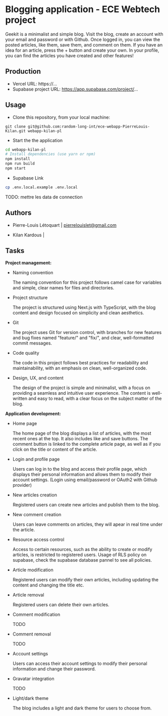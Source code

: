 # Blogging application - ECE Webtech project

Geekit is a minimalist and simple blog. Visit the blog, create an account with your email and password or with Github. Once logged in, you can view the posted articles, like them, save them, and comment on them. If you have an idea for an article, press the + button and create your own. In your profile, you can find the articles you have created and other features!

## Production 

- Vercel URL: https://...
- Supabase project URL: https://app.supabase.com/project/...

## Usage

- Clone this repository, from your local machine:

```
git clone git@github.com:random-long-int/ece-webapp-PierreLouis-Kilan.git webapp-kilan-pl
```

- Start the the application

```bash
cd webapp-kilan-pl
# Install dependencies (use yarn or npm)
npm install
npm run build
npm start
```

- Supabase Link

```bash
cp .env.local.example .env.local
```

TODO: mettre les data de connection

## Authors

- Pierre-Louis Létoquart | pierrelouislet@gmail.com

- Kilan Kardous |

## Tasks

**Project management:**

- Naming convention   

    The naming convention for this project follows camel case for variables and simple, clear names for files and directories.

- Project structure   

    The project is structured using Next.js with TypeScript, with the blog content and design focused on simplicity and clean aesthetics.

- Git   

    The project uses Git for version control, with branches for new features and bug fixes named "feature/" and "fix/", and clear, well-formatted commit messages.

- Code quality   

    The code in this project follows best practices for readability and maintainability, with an emphasis on clean, well-organized code.

- Design, UX, and content   

    The design of the project is simple and minimalist, with a focus on providing a seamless and intuitive user experience. The content is well-written and easy to read, with a clear focus on the subject matter of the blog.

**Application development:**

- Home page

    The home page of the blog displays a list of articles, with the most recent ones at the top. It also includes like and save buttons. The comment button is linked to the complete article page, as well as if you click on the title or content of the article.

- Login and profile page

    Users can log in to the blog and access their profile page, which displays their personal information and allows them to modify their account settings. (Login using email/password or OAuth2 with Github provider)

- New articles creation

    Registered users can create new articles and publish them to the blog.

- New comment creation

    Users can leave comments on articles, they will apear in real time under the article.

- Resource access control

    Access to certain resources, such as the ability to create or modify articles, is restricted to registered users. Usage of RLS policy on supabase, check the supabase database pannel to see all policies.

- Article modification

    Registered users can modify their own articles, including updating the content and changing the title etc.

- Article removal

    Registered users can delete their own articles.

- Comment modification

    TODO

- Comment removal

    TODO

- Account settings

    Users can access their account settings to modify their personal information and change their password.

- Gravatar integration

    TODO

- Light/dark theme

    The blog includes a light and dark theme for users to choose from.
